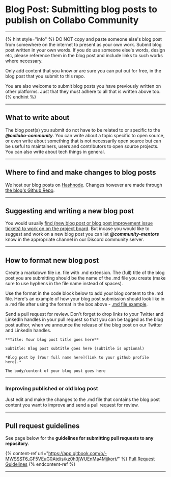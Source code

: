 # Blog Post: Submitting blog posts to publish on Collabo Community

***

{% hint style="info" %}
DO NOT copy and paste someone else's blog post from somewhere on the internet to present as your own work. Submit blog post written in your own words. If you do use someone else's words, design etc, please reference them in the blog post and include links to such works where necessary.



Only add content that you know or are sure you can put out for free, in the blog post that you submit to this repo.



You are also welcome to submit blog posts you have previously written on other platforms. Just that they must adhere to all that is written above too.
{% endhint %}

***

## What to write about

The blog post(s) you submit do not have to be related to or specific to the _**@collabo-community**_. You can write about a topic specific to open source, or even write about something that is not necessarily open source but can be useful to maintainers, users and contributors to open source projects. You can also write about tech things in general.

***

## Where to find and make changes to blog posts

We host our blog posts on [Hashnode](https://collabocommunity.hashnode.dev/). Changes however are made through [the blog's Github Repo](https://github.com/code-collabo/community-blog).&#x20;

***

## Suggesting and writing a new blog post

You would usually [find (new blog post or blog post improvement issue tickets) to work on on the project board](https://docs.collabocommunity.com/project-board). But incase you would like to suggest and work on a new blog post you can let _**@community-mentors**_ know in the appropriate channel in our Discord community server.

***

## How to format new blog post

Create a markdown file i.e. file with .md extension. The (full) title of the blog post you are submitting should be the name of the .md file you create (make sure to use hyphens in the file name instead of spaces).

Use the format in the code block below to add your blog content to the .md file. Here's an example of how your blog post submission should look like in a .md file after using the format in the box above - [.md file example](https://github.com/code-collabo/submit-a-blog-post/blob/main/what-is-code-collabo-and-who-is-it-for.md).

Send a pull request for review. Don't forget to drop links to your Twitter and LinkedIn handles in your pull request so that you can be tagged as the blog post author, when we announce the release of the blog post on our Twitter and LinkedIn handles.

```
**Title: Your blog post title goes here**

Subtitle: Blog post subtitle goes here (subtitle is optional)

*Blog post by [Your full name here](link to your github profile here).*

The body/content of your blog post goes here
```

***

### Improving published or old blog post

Just edit and make the changes to the .md file that contains the blog post content you want to improve and send a pull request for review.

***

## Pull request guidelines

See page below for the **guidelines for submitting pull requests to any repository**.

{% content-ref url="https://app.gitbook.com/o/-MWSSST6_GF5VEuG0Atd/s/kz0h3jWUEnMa4Mjjkort/" %}
[Pull Request Guidelines](https://app.gitbook.com/o/-MWSSST6\_GF5VEuG0Atd/s/kz0h3jWUEnMa4Mjjkort/)
{% endcontent-ref %}

***
